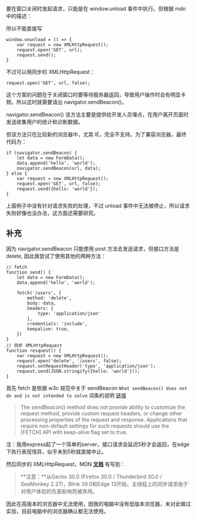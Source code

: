 要在窗口关闭时发起请求，只能是在 window.unload 事件中执行。但根据 mdn 中的描述：

> 

所以不能直接写

```text
window.onunload = () => {
    var request = new XMLHttpRequest();
    request.open('GET', url);
    request.send();
}
```

不过可以用同步的 XMLHttpRequest：

```text
request.open('GET', url, false);
```

这个方案的问题在于关闭窗口时要等待服务器返回，导致用户操作时会有明显卡顿。所以这时就需要请出 navigator.sendBeacon()。

navigator.sendBeacon() 该方法主要是提供给开发人员埋点，在用户离开页面时发送收集用户的统计和诊断数据。

但该方法只在比较新的浏览器中，尤其 IE，完全不支持。为了兼容浏览器，最终代码为：

```javascrpit
if (navigator.sendBeacon) {
    let data = new FormData();
    data.append('hello', 'world');
    navigator.sendBeacon(url, data);
} else {
    var request = new XMLHttpRequest();
    request.open('GET', url, false);
    request.send({hello: 'world'});
}

```

上面例子中没有针对请求失败的处理，不过 unload 事件中无法被停止，所以请求失败好像也没办法，这方面还需要研究。

## 补充

因为 navigator.sendBeacon 只能使用 post 方法去发送请求，但接口方法是 delete, 因此我尝试了使用其他的两种方法：

```javascrpit
// fetch
function send() {
    let data = new FormData();
    data.append('hello', 'world');

    fetch('/users', {
        method: 'delete',
        body: data,
        headers: {
            type: 'application/json'
        },
        credentials: 'include',
        keepalive: true,
    })
}
// 同步 XMLHttpRequest
function resquest() {
    var request = new XMLHttpRequest();
    request.open('delete', '/users', false);
    request.setRequestHeader('type', 'application/json');
    request.send(JSON.stringify({hello: 'world'}));
}
```

首先 fetch 是依据 w3c 规范中关于 sendBeacon `What sendBeacon() does not do and is not intended to solve` 词条的说明 [链接](https://w3c.github.io/beacon/#sec-sendBeacon-method)

> The sendBeacon() method does not provide ability to customize the request method, provide custom request headers, or change other processing properties of the request and response. Applications that require non-default settings for such requests should use the [FETCH] API with keep-alive flag set to true.

注：我用express起了一个简单的server，接口请求会延迟5秒才会返回，在edge下执行表现怪异，似乎未到5秒就直接中止。

然后同步的 XMLHttpRequest，MDN [__文档__](https://developer.mozilla.org/zh-CN/docs/Web/API/XMLHttpRequest/Synchronous_and_Asynchronous_Requests) 有写到：

> **注意：**从Gecko 30.0 (Firefox 30.0 / Thunderbird 30.0 / SeaMonkey 2.27)，Blink 39.0和Edge 13开始，主线程上的同步请求由于对用户体验的负面影响而被弃用。

因此在高版本的浏览器中无法使用，因我的电脑中没有低版本浏览器，未对此做过实验，目前电脑中的浏览器确认都无法使用。